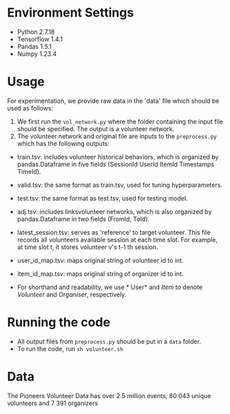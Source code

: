 # Environment Settings
- Python 2.7.18
- Tensorflow 1.4.1
- Pandas 1.5.1
- Numpy 1.23.4
 
 # Usage
 For experimentation, we provide raw data in the 'data' file which should be used as follows: 
 1. We first run the ```vol_network.py``` where the folder containing the input file should be specified. The output is a volunteer network.
 2. The volunteer network and original file are inputs to the ```preprocess.py``` which has the following outputs:
 
- train.tsv: includes volunteer historical behaviors, which is organized by pandas.Dataframe in five fields (SessionId UserId ItemId Timestamps TimeId).
- valid.tsv: the same format as train.tsv, used for tuning hyperparameters.
- test.tsv: the same format as test.tsv, used for testing model.
- adj.tsv: includes linksvolunteer networks, which is also organized by pandas.Dataframe in two fields (FromId, ToId).
- latest_session.tsv: serves as 'reference' to target volunteer. This file records all volunteers available session at each time slot. For example, at time slot t, it stores volunteer v's t-1 th session.
- user_id_map.tsv: maps original string of volunteer id to int.
- item_id_map.tsv: maps original string of organizer id to int.

- For shorthand and readability, we use * User* and *Item* to denote *Volunteer* and *Organiser*, respectively.

# Running the code
- All output files from ```preprocess.py``` should be put in a ```data``` folder.
- To run the code, run ```sh volunteer.sh```

# Data
The Pioneers Volunteer Data has over 2.5 million events, 80 043 unique volunteers and 7 391 organizers
